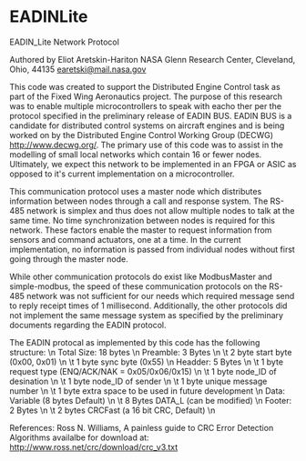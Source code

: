# EADINLite
EADIN_Lite Network Protocol

Authored by Eliot Aretskin-Hariton
NASA Glenn Research Center, Cleveland, Ohio, 44135
earetski@mail.nasa.gov

This code was created to support the Distributed Engine Control task
as part of the Fixed Wing Aeronautics project. The purpose of this research 
was to enable multiple microcontrollers to speak with eacho ther per the
protocol specified in the preliminary release of EADIN BUS. EADIN BUS is a 
candidate for distributed control systems on aircraft engines and is being
worked on by the Distributed Engine Control Working Group (DECWG) 
http://www.decwg.org/. The primary use of this code was to assist in the 
modelling of small local networks which contain 16 or fewer nodes. 
Ultimately, we expect this network to be implemented in an FPGA or ASIC 
as opposed to it's current implementation on a microcontroller. 

This communication protocol uses a master node which distributes 
information between nodes through a call and response system. The RS-485 
network is simplex and thus does not allow multiple nodes to talk at 
the same time. No time synchronization between nodes is required for 
this network. These factors enable the master to request information 
from sensors and command actuators, one at a time. In the current 
implementation, no information is passed from individual nodes without 
first going through the master node. 

While other communication protocols do exist like ModbusMaster and simple-modbus,
the speed of these communication protocols on the RS-485 network was not 
sufficient for our needs which required message send to reply receipt times
of 1 millisecond. Additionally, the other protocols did not implement the 
same message system as specified by the preliminary documents regarding
the EADIN protocol.

The EADIN protocal as implemented by this code has the following structure: \n
Total Size: 18 bytes \n
Preamble: 3 Bytes \n
\t 2 byte start byte (0x00, 0x01) \n
\t 1 byte sync  byte (0x55) \n
Headder: 5 Bytes \n
\t 1 byte request type (ENQ/ACK/NAK = 0x05/0x06/0x15) \n
\t 1 byte node_ID of desination \n
\t 1 byte node_ID of sender \n
\t 1 byte unique message number \n
\t 1 byte extra space to be used in future development \n
Data: Variable (8 bytes Default) \n
\t 8 Bytes DATA_L (can be modified) \n
Footer: 2 Bytes \n
\t 2 bytes CRCFast (a 16 bit CRC, Default) \n

References:
	Ross N. Williams, A painless guide to CRC Error Detection Algorithms
	availalbe for download at: http://www.ross.net/crc/download/crc_v3.txt